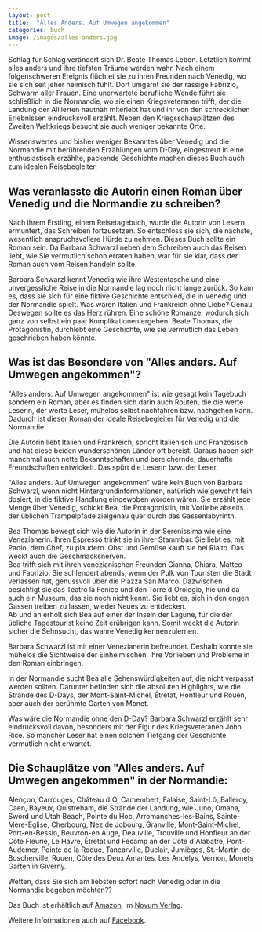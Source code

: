 ```yaml
---
layout: post
title:  "Alles Anders. Auf Umwegen angekommen"
categories: buch
image: /images/alles-anders.jpg
---
```


Schlag für Schlag verändert sich Dr. Beate Thomas Leben. Letztlich kommt alles anders und ihre tiefsten Träume werden wahr.
Nach einem folgenschweren Ereignis flüchtet sie zu ihren Freunden nach Venedig, wo sie sich seit jeher heimisch fühlt. Dort umgarnt sie der rassige Fabrizio, Schwarm aller Frauen.
Eine unerwartete berufliche Wende führt sie schließlich in die Normandie, wo sie einen Kriegsveteranen trifft, der die Landung der Alliierten hautnah miterlebt hat und ihr von den schrecklichen Erlebnissen eindrucksvoll erzählt. Neben den Kriegsschauplätzen des Zweiten Weltkriegs besucht sie auch weniger bekannte Orte.

Wissenswertes und bisher weniger Bekanntes über Venedig und die Normandie mit berührenden Erzählungen vom D-Day, eingestreut in eine enthusiastisch erzählte, packende Geschichte machen dieses Buch auch zum idealen Reisebegleiter.  


## Was veranlasste die Autorin einen Roman über Venedig und die Normandie zu schreiben?

Nach ihrem Erstling, einem Reisetagebuch, wurde die Autorin von Lesern ermuntert, das Schreiben fortzusetzen. So entschloss sie sich, die nächste, wesentlich anspruchsvollere Hürde zu nehmen. Dieses Buch sollte ein Roman sein. Da Barbara Schwarzl neben dem Schreiben auch das Reisen liebt, wie Sie vermutlich schon erraten haben, war für sie klar, dass der Roman auch vom Reisen handeln sollte.

Barbara Schwarzl kennt Venedig wie ihre Westentasche und eine unvergessliche Reise in die Normandie lag noch nicht lange zurück. So kam es, dass sie sich für eine fiktive Geschichte entschied, die in Venedig und der Normandie spielt. Was wären Italien und Frankreich ohne Liebe? Genau. Deswegen sollte es das Herz rühren. Eine schöne Romanze, wodurch sich ganz von selbst ein paar Komplikationen ergeben.  Beate Thomas, die Protagonistin, durchlebt eine Geschichte, wie sie vermutlich das Leben geschrieben haben könnte.
 

## Was ist das Besondere von "Alles anders. Auf Umwegen angekommen"?

 "Alles anders. Auf Umwegen angekommen" ist wie gesagt kein Tagebuch sondern ein Roman, aber es finden sich darin auch Routen, die die werte Leserin, der werte Leser, mühelos selbst nachfahren bzw. nachgehen kann. Dadurch ist dieser Roman der ideale Reisebegleiter für Venedig und die Normandie.
 
 Die Autorin liebt Italien und Frankreich, spricht Italienisch und Französisch und hat diese beiden wunderschönen Länder oft bereist. Daraus haben sich manchmal auch nette Bekanntschaften und bereichernde, dauerhafte Freundschaften entwickelt. Das spürt die Leserin bzw. der Leser.
 
 "Alles anders. Auf Umwegen angekommen" wäre kein Buch von Barbara Schwarzl, wenn nicht Hintergrundinformationen, natürlich wie gewohnt fein dosiert, in die fiktive Handlung eingewoben worden wären. Sie erzählt jede Menge über Venedig, schickt Bea, die Protagonistin, mit Vorliebe abseits der üblichen Trampelpfade zielgenau quer durch das Gassenlabyrinth.
 
 Bea Thomas bewegt sich wie die Autorin in der Serenissima wie eine Venezianerin. Ihren Espresso trinkt sie in ihrer Stammbar. Sie liebt es, mit Paolo, dem Chef, zu plaudern. Obst und Gemüse kauft sie bei Rialto. Das weckt auch die Geschmacksnerven.  <br> Bea trifft sich mit ihren venezianischen Freunden Gianna, Chiara, Matteo und Fabrizio. Sie schlendert abends, wenn der Pulk von Touristen die Stadt verlassen hat, genussvoll über die Piazza San Marco. Dazwischen besichtigt sie das Teatro la Fenice und den Torre d´Orologio, hie und da auch ein Museum, das sie noch nicht kennt. Sie liebt es, sich in den engen Gassen treiben zu lassen, wieder Neues zu entdecken. <br> Ab und an erholt sich Bea auf einer der Inseln der Lagune, für die der übliche Tagestourist keine Zeit erübrigen kann. Somit weckt die Autorin sicher die Sehnsucht, das wahre Venedig kennenzulernen.
 
 Barbara Schwarzl ist mit einer Venezianerin befreundet. Deshalb konnte sie mühelos die Sichtweise der Einheimischen, ihre Vorlieben und Probleme in den Roman einbringen. 
 
 In der Normandie sucht Bea alle Sehenswürdigkeiten auf, die nicht verpasst werden sollten. Darunter befinden sich die absoluten Highlights, wie die Strände des D-Days, der Mont-Saint-Michel, Étretat, Honfleur und Rouen, aber auch der berühmte Garten von Monet.

 Was wäre die Normandie ohne den D-Day? Barbara Schwarzl erzählt sehr eindrucksvoll davon, besonders mit der Figur des Kriegsveteranen John Rice. So mancher Leser hat einen solchen Tiefgang der Geschichte vermutlich nicht erwartet. 
 
 
## Die Schauplätze von "Alles anders. Auf Umwegen angekommen" in der Normandie:

 Alençon, Carrouges, Château d´O, Camembert, Falaise, Saint-Lô, Balleroy, Caen, Bayeux, Quistreham, die Strände der Landung, wie Juno, Omaha, Sword und Utah Beach, Pointe du Hoc, Arromanches-les-Bains, Sainte-Mère-Église, Cherbourg, Nez de Jobourg, Granville, Mont-Saint-Michel, Port-en-Bessin, Beuvron-en Auge, Deauville, Trouville und Honfleur an der Côte Fleurie, Le Havre, Étretat und Fécamp an der Côte d`Alabatre, Pont-Audemer, Pointe de la Roque, Tancarville, Duclair, Jumièges, St.-Martin-de-Boscherville, Rouen, Côte des Deux Amantes, Les Andelys, Vernon, Monets Garten in Giverny.
 
 
Wetten, dass Sie sich am liebsten sofort nach Venedig oder in die Normandie begeben möchten??


Das Buch ist erhältlich auf [Amazon][amazon], im [Novum Verlag][novum verlag].

Weitere Informationen auch auf [Facebook][facebook].

[amazon]: https://www.amazon.de/Alles-Anders-Auf-Umwegen-Angekommen/dp/3990263110
[novum verlag]: https://www.novumverlag.com/buecher/belletristik/sonstiges-allerlei/alles-anders.html

[facebook]: https://www.facebook.com/Reise-quer-durch-Estland-Lettland-und-Litauen-251627861517218/



